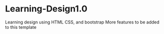 # Learning-Design1.0
Learning design using
HTML
CSS, and
bootstrap
 More features to be added to this template
